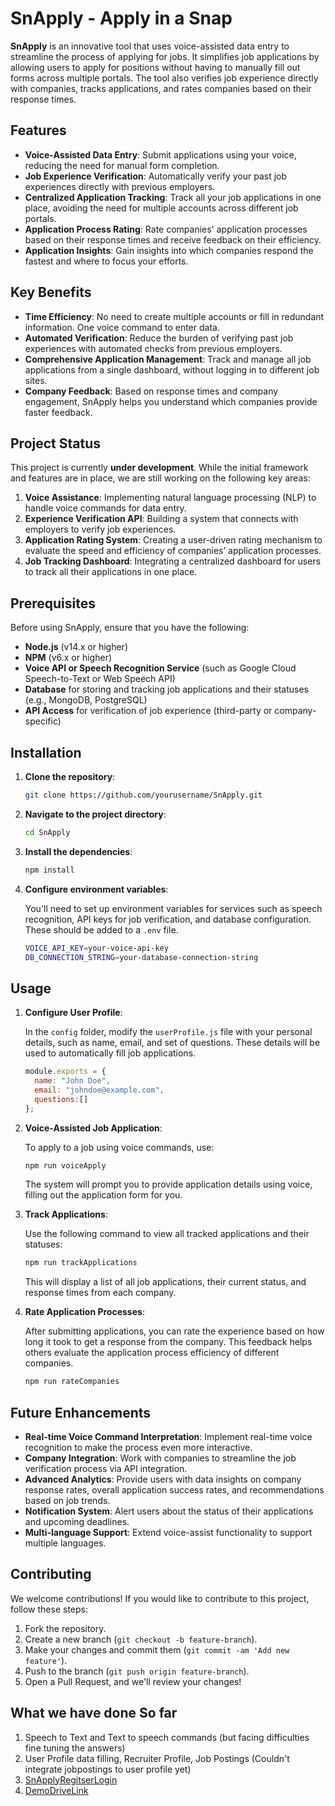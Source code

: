 # SnApply - Apply in a Snap

**SnApply** is an innovative tool that uses voice-assisted data entry to streamline the process of applying for jobs. It simplifies job applications by allowing users to apply for positions without having to manually fill out forms across multiple portals. The tool also verifies job experience directly with companies, tracks applications, and rates companies based on their response times.

## Features

- **Voice-Assisted Data Entry**: Submit applications using your voice, reducing the need for manual form completion.
- **Job Experience Verification**: Automatically verify your past job experiences directly with previous employers.
- **Centralized Application Tracking**: Track all your job applications in one place, avoiding the need for multiple accounts across different job portals.
- **Application Process Rating**: Rate companies' application processes based on their response times and receive feedback on their efficiency.
- **Application Insights**: Gain insights into which companies respond the fastest and where to focus your efforts.
  
## Key Benefits

- **Time Efficiency**: No need to create multiple accounts or fill in redundant information. One voice command to enter data.
- **Automated Verification**: Reduce the burden of verifying past job experiences with automated checks from previous employers.
- **Comprehensive Application Management**: Track and manage all job applications from a single dashboard, without logging in to different job sites.
- **Company Feedback**: Based on response times and company engagement, SnApply helps you understand which companies provide faster feedback.

## Project Status

This project is currently **under development**. While the initial framework and features are in place, we are still working on the following key areas:
1. **Voice Assistance**: Implementing natural language processing (NLP) to handle voice commands for data entry.
2. **Experience Verification API**: Building a system that connects with employers to verify job experiences.
3. **Application Rating System**: Creating a user-driven rating mechanism to evaluate the speed and efficiency of companies’ application processes.
4. **Job Tracking Dashboard**: Integrating a centralized dashboard for users to track all their applications in one place.

## Prerequisites

Before using SnApply, ensure that you have the following:

- **Node.js** (v14.x or higher)
- **NPM** (v6.x or higher)
- **Voice API or Speech Recognition Service** (such as Google Cloud Speech-to-Text or Web Speech API)
- **Database** for storing and tracking job applications and their statuses (e.g., MongoDB, PostgreSQL)
- **API Access** for verification of job experience (third-party or company-specific)

## Installation

1. **Clone the repository**:

   ```bash
   git clone https://github.com/yourusername/SnApply.git
   ```

2. **Navigate to the project directory**:

   ```bash
   cd SnApply
   ```

3. **Install the dependencies**:

   ```bash
   npm install
   ```

4. **Configure environment variables**:

   You'll need to set up environment variables for services such as speech recognition, API keys for job verification, and database configuration. These should be added to a `.env` file.

   ```bash
   VOICE_API_KEY=your-voice-api-key
   DB_CONNECTION_STRING=your-database-connection-string
   ```

## Usage

1. **Configure User Profile**:

   In the `config` folder, modify the `userProfile.js` file with your personal details, such as name, email, and set of questions. These details will be used to automatically fill job applications.

   ```js
   module.exports = {
     name: "John Doe",
     email: "johndoe@example.com",
     questions:[]
   };
   ```

2. **Voice-Assisted Job Application**:

   To apply to a job using voice commands, use:

   ```bash
   npm run voiceApply
   ```

   The system will prompt you to provide application details using voice, filling out the application form for you.

3. **Track Applications**:

   Use the following command to view all tracked applications and their statuses:

   ```bash
   npm run trackApplications
   ```

   This will display a list of all job applications, their current status, and response times from each company.

4. **Rate Application Processes**:

   After submitting applications, you can rate the experience based on how long it took to get a response from the company. This feedback helps others evaluate the application process efficiency of different companies.

   ```bash
   npm run rateCompanies
   ```

## Future Enhancements

- **Real-time Voice Command Interpretation**: Implement real-time voice recognition to make the process even more interactive.
- **Company Integration**: Work with companies to streamline the job verification process via API integration.
- **Advanced Analytics**: Provide users with data insights on company response rates, overall application success rates, and recommendations based on job trends.
- **Notification System**: Alert users about the status of their applications and upcoming deadlines.
- **Multi-language Support**: Extend voice-assist functionality to support multiple languages.


## Contributing

We welcome contributions! If you would like to contribute to this project, follow these steps:

1. Fork the repository.
2. Create a new branch (`git checkout -b feature-branch`).
3. Make your changes and commit them (`git commit -am 'Add new feature'`).
4. Push to the branch (`git push origin feature-branch`).
5. Open a Pull Request, and we'll review your changes!

## What we have done So far

1. Speech to Text and Text to speech commands (but facing difficulties fine tuning the answers)
2. User Profile data filling, Recruiter Profile, Job Postings (Couldn't integrate jobpostings to user profile yet)
3. [SnApplyRegitserLogin](ezgif-1-8d84241568.gif)
4. [DemoDriveLink](https://drive.google.com/file/d/1sC1fgm1REx4BVBn8ilPUv0p7XvsFlyDb/view?usp=sharing)
